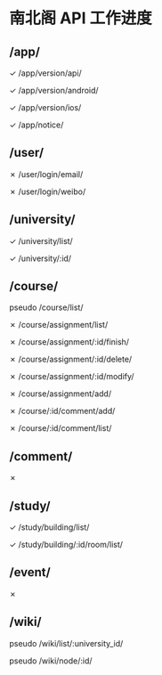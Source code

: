 # 南北阁 API 工作进度

## /app/

<d>✓</d> /app/version/api/

<d>✓</d> /app/version/android/

<d>✓</d> /app/version/ios/

<d>✓</d> /app/notice/

## /user/

<t>✗</t> /user/login/email/

<t>✗</t> /user/login/weibo/

## /university/

<d>✓</d> /university/list/

<d>✓</d> /university/:id/

## /course/

<c>pseudo</c> /course/list/

<t>✗</t> /course/assignment/list/

<t>✗</t> /course/assignment/:id/finish/

<t>✗</t> /course/assignment/:id/delete/

<t>✗</t> /course/assignment/:id/modify/

<t>✗</t> /course/assignment/add/

<t>✗</t> /course/:id/comment/add/

<t>✗</t> /course/:id/comment/list/

## /comment/

<t>✗</t>

## /study/

<d>✓</d> /study/building/list/

<d>✓</d> /study/building/:id/room/list/

## /event/

<t>✗</t>

## /wiki/

<c>pseudo</c> /wiki/list/:university_id/

<c>pseudo</c> /wiki/node/:id/